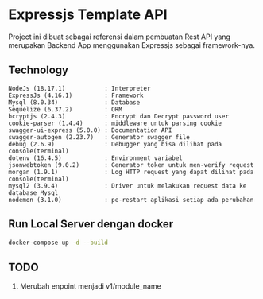 # Expressjs Template API

Project ini dibuat sebagai referensi dalam pembuatan Rest API yang merupakan Backend App menggunakan Expressjs sebagai framework-nya.

## Technology

```console
NodeJs (18.17.1)           : Interpreter
ExpressJs (4.16.1)         : Framework
Mysql (8.0.34)             : Database
Sequelize (6.37.2)         : ORM
bcryptjs (2.4.3)           : Encrypt dan Decrypt password user
cookie-parser (1.4.4)      : middleware untuk parsing cookie
swagger-ui-express (5.0.0) : Documentation API
swagger-autogen (2.23.7)   : Generator swagger file
debug (2.6.9)              : Debugger yang bisa dilihat pada console(terminal)
dotenv (16.4.5)            : Environment variabel
jsonwebtoken (9.0.2)       : Generator token untuk men-verify request
morgan (1.9.1)             : Log HTTP request yang dapat dilihat pada console(terminal)
mysql2 (3.9.4)             : Driver untuk melakukan request data ke database Mysql
nodemon (3.1.0)            : pe-restart aplikasi setiap ada perubahan
```

## Run Local Server dengan docker

```bash
docker-compose up -d --build
```

## TODO

1. Merubah enpoint menjadi v1/module_name
